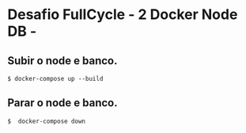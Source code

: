 # Desafio FullCycle - 2 Docker Node DB - 

## Subir o node e banco.
```shell
$ docker-compose up --build
```

## Parar o node e banco.
```shell
$  docker-compose down 
```
